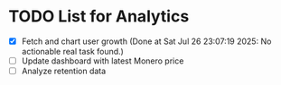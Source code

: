 # TODO List for Analytics

- [x] Fetch and chart user growth  (Done at Sat Jul 26 23:07:19 2025: No actionable real task found.)
- [ ] Update dashboard with latest Monero price
- [ ] Analyze retention data
